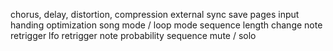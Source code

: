 chorus, delay, distortion, compression
external sync
save pages
input handing optimization
song mode / loop mode
sequence length change
note retrigger
lfo retrigger
note probability
sequence mute / solo